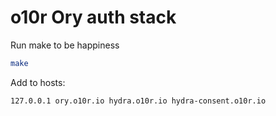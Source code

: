 # o10r Ory auth stack

Run make to be happiness
```bash
make
```
Add to hosts:
```
127.0.0.1 ory.o10r.io hydra.o10r.io hydra-consent.o10r.io
```